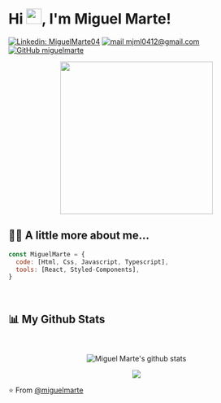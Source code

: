 <h1>Hi <img src="https://i.ibb.co/tJpwYQM/wave.gif" width="30px">, I'm Miguel Marte! </h1>


[![Linkedin: MiguelMarte04](https://img.shields.io/badge/-MiguelMarte04-blue?style=flat-square&logo=Linkedin&logoColor=white&link=https://www.linkedin.com/in/MiguelMarte04/)](https://www.linkedin.com/in/MiguelMarte04/)
[![mail mjml0412@gmail.com](https://img.shields.io/badge/Email-mjml0412@gmail.com-blue?style=flat-square&logo=gmail)](mailto:mjml0412@gmail.com)
[![GitHub miguelmarte](https://img.shields.io/github/followers/miguelmarte?label=follow&style=social)](https://github.com/miguelmarte)

<p align="center"><img src="https://media.giphy.com/media/M9gbBd9nbDrOTu1Mqx/giphy.gif" width="300"></p>





## 🙋‍♂️  A little more about me...  


```javascript
const MiguelMarte = {
  code: [Html, Css, Javascript, Typescript],
  tools: [React, Styled-Components],
}
```
<br>



## 📊 My Github Stats 

  <br/>
<p align="center"> 
   <img align="center" src="https://github-readme-stats.vercel.app/api?username=miguelmarte&show_icons=true&include_all_commits=true&theme=buefy&hide_border=true" alt="Miguel Marte's    github stats" />  
</p>

<p align="center"> 
  <img align="center" src="https://github-readme-stats.vercel.app/api/top-langs/?username=miguelmarte&layout=compact&theme=buefy&hide_border=true" />
</p>

:star: From [@miguelmarte](https://github.com/miguelmarte)


